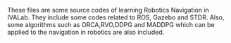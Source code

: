 These files are some source codes of learning Robotics Navigation in IVALab. They include some codes related to ROS, Gazebo and STDR.
Also, some algorithms such as ORCA,RVO,DDPG and MADDPG which can be applied to the navigation in robotics are also included.
